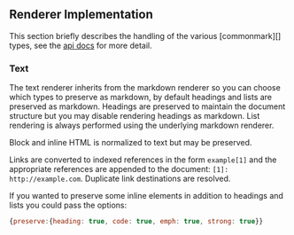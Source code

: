 ## Renderer Implementation

This section briefly describes the handling of the various [commonmark][] types, see the [api docs](/API.md) for more detail.

### Text

The text renderer inherits from the markdown renderer so you can choose which types to preserve as markdown, by default headings and lists are preserved as markdown. Headings are preserved to maintain the document structure but you may disable rendering headings as markdown. List rendering is always performed using the underlying markdown renderer.

Block and inline HTML is normalized to text but may be preserved.

Links are converted to indexed references in the form `example[1]` and the appropriate references are appended to the document: `[1]: http://example.com`. Duplicate link destinations are resolved.

If you wanted to preserve some inline elements in addition to headings and lists you could pass the options:

```javascript
{preserve:{heading: true, code: true, emph: true, strong: true}}
```
